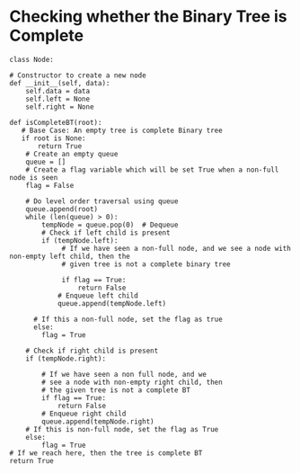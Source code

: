 # Checking whether the Binary Tree is Complete


   
    class Node:

    # Constructor to create a new node
    def __init__(self, data):
        self.data = data
        self.left = None
        self.right = None

    def isCompleteBT(root):
       # Base Case: An empty tree is complete Binary tree
       if root is None:
           return True
        # Create an empty queue
        queue = []
        # Create a flag variable which will be set True when a non-full node is seen
        flag = False

        # Do level order traversal using queue
        queue.append(root)
        while (len(queue) > 0):
            tempNode = queue.pop(0)  # Dequeue
            # Check if left child is present
            if (tempNode.left):
                 # If we have seen a non-full node, and we see a node with non-empty left child, then the
                 # given tree is not a complete binary tree
                 
                 if flag == True:
                     return False
                # Enqueue left child
                queue.append(tempNode.left)
                
          # If this a non-full node, set the flag as true
          else:
            flag = True

        # Check if right child is present
        if (tempNode.right):

            # If we have seen a non full node, and we
            # see a node with non-empty right child, then
            # the given tree is not a complete BT
            if flag == True:
                return False
            # Enqueue right child
            queue.append(tempNode.right)
        # If this is non-full node, set the flag as True
        else:
            flag = True
    # If we reach here, then the tree is complete BT
    return True
